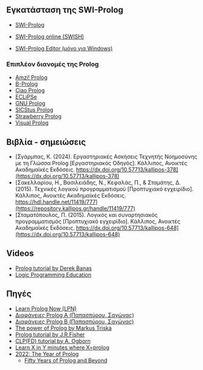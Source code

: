 ## Εγκατάσταση της SWI-Prolog 

* [SWI-Prolog](https://www.swi-prolog.org/)
* [SWI-Prolog online (SWISH)](https://swish.swi-prolog.org/)

* [SWI-Prolog Editor (μόνο για Windows)](https://arbeitsplattform.bildung.hessen.de/fach/informatik/swiprolog/indexe.html)

### Επιπλέον διανομές της Prolog

* [Amzi! Prolog](http://www.amzi.com/products/prolog_products.htm)
* [B-Prolog](http://www.probp.com/)
* [Ciao Prolog](http://clip.dia.fi.upm.es/Software/Ciao/)
* [ECLiPSe](https://eclipseclp.org/)
* [GNU Prolog](http://gnu-prolog.inria.fr/)
* [SICStus Prolog](http://www.sics.se/isl/sicstuswww/site/index.html)
* [Strawberry Prolog](https://dobrev.com/)
* [Visual Prolog](https://www.visual-prolog.com/)

## Βιβλία - σημειώσεις

* [Σγάρμπας, Κ. (2024). Εργαστηριακές Ασκήσεις Τεχνητής Νοημοσύνης με τη Γλώσσα Prolog [Εργαστηριακός Οδηγός]. Κάλλιπος, Ανοικτές Ακαδημαϊκές Εκδόσεις. https://dx.doi.org/10.57713/kallipos-378](https://dx.doi.org/10.57713/kallipos-378)
* [Σακελλαρίου, Η., Βασιλειάδης, Ν., Κεφαλάς, Π., & Σταμάτης, Δ. (2015). Τεχνικές λογικού προγραμματισμού [Προπτυχιακό εγχειρίδιο]. Κάλλιπος, Ανοικτές Ακαδημαϊκές Εκδόσεις. https://hdl.handle.net/11419/777](https://repository.kallipos.gr/handle/11419/777)
* [Σταματόπουλος, Π. (2015). Λογικός και συναρτησιακός προγραμματισμός [Προπτυχιακό εγχειρίδιο]. Κάλλιπος, Ανοικτές Ακαδημαϊκές Εκδόσεις. https://dx.doi.org/10.57713/kallipos-648](https://dx.doi.org/10.57713/kallipos-648)

## Videos

* [Prolog tutorial by Derek Banas](https://www.youtube.com/watch?v=SykxWpFwMGs)
* [Logic Programming Education](https://www.youtube.com/@LogicProgrammingEducation)

## Πηγές

* [Learn Prolog Now (LPN)](http://www.let.rug.nl/bos/lpn//lpnpage.php)
* [Διαφάνειες Prolog A (Παπασπύρου, Σαγώνας)](./resources/lecture-16.pdf)
* [Διαφάνειες Prolog B (Παπασπύρου, Σαγώνας)](./resources/lecture-17.pdf)
* [The power of Prolog by Markus Triska](https://www.metalevel.at/prolog)
* [Prolog tutorial by J.R.Fisher](https://saksagan.ceng.metu.edu.tr/courses/ceng242/documents/prolog/jrfisher/contents.html)
* [CLP(FD) tutorial by A. Ogborn](https://github.com/Anniepoo/swiplclpfd/blob/master/clpfd.adoc)
* [Learn X in Y minutes where X=prolog](https://learnxinyminutes.com/docs/prolog/)
* [2022: The Year of Prolog](https://prologyear.logicprogramming.org/)
    * [Fifty Years of Prolog and Beyond](./resources/50%20years%20of%20Prolog%20and%20Beyond.pdf)